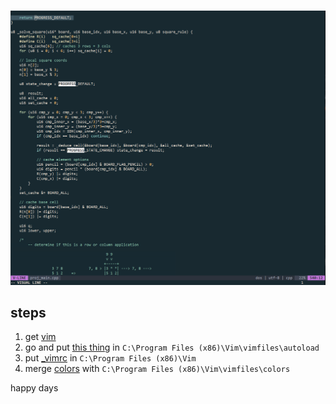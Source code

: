 <br>
<p align="center">
  <img src=res/demo_i_guess.PNG/ width="">
</p>

## steps
1) get [vim](https://www.vim.org/download.php)
2) go and put [this thing](https://raw.githubusercontent.com/junegunn/vim-plug/master/plug.vim) in `C:\Program Files (x86)\Vim\vimfiles\autoload`
3) put [_vimrc](_vimrc) in `C:\Program Files (x86)\Vim`
4) merge [colors](colors) with `C:\Program Files (x86)\Vim\vimfiles\colors`

happy days
